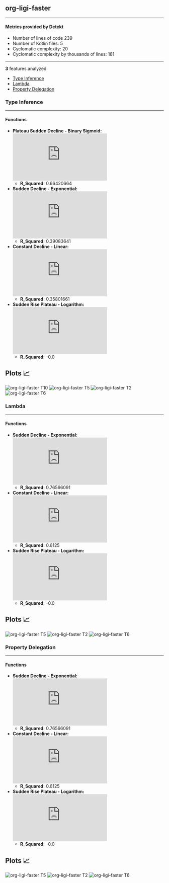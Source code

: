 ## org-ligi-faster
----
#### Metrics provided by Detekt
* Number of lines of code 239
* Number of Kotlin files: 5
* Cyclomatic complexity: 20
* Cyclomatic complexity by thousands of lines: 181 

----
**3** features analyzed

*	<a href="#type_inference">Type Inference</a> 
*	<a href="#lambda">Lambda</a> 
*	<a href="#property_delegation">Property Delegation</a> 


### <a name="type_inference">Type Inference</a>
----
#### Functions
* **Plateau Sudden Decline - Binary Sigmoid:** ![equation](http://latex.codecogs.com/svg.latex?%5Cfrac%7B-0.857143%7D%7B1%20&plus;%20%5Cepsilon%5E%28-129.684406%28x%20-14.93056%29%29%7D%20&plus;%2024.857143)
    * **R_Squared:** 0.66420664
* **Sudden Decline - Exponential:** ![equation](http://latex.codecogs.com/svg.latex?7.278711x%5E%7B0.964792%7D%20&plus;%2023.64432)
    * **R_Squared:** 0.39083641
* **Constant Decline - Linear:** ![equation](http://latex.codecogs.com/svg.latex?-0.020102x%20&plus;%2024.747449)
    * **R_Squared:** 0.35801661
* **Sudden Rise Plateau - Logarithm:** ![equation](http://latex.codecogs.com/svg.latex?0.0%5Clog_%7B22.092011%7D%28x%29%20&plus;%2024.244899)
    * **R_Squared:** -0.0

**Plots** :chart_with_upwards_trend:
-----

![org-ligi-faster T10](../plots/org-ligi-faster_type_inference_T10.png)
![org-ligi-faster T5](../plots/org-ligi-faster_type_inference_T5.png)
![org-ligi-faster T2](../plots/org-ligi-faster_type_inference_T2.png)
![org-ligi-faster T6](../plots/org-ligi-faster_type_inference_T6.png)
### <a name="lambda">Lambda</a>
----
#### Functions
* **Sudden Decline - Exponential:** ![equation](http://latex.codecogs.com/svg.latex?6.875936x%5E%7B0.934697%7D%20&plus;%204.837963)
    * **R_Squared:** 0.76566091
* **Constant Decline - Linear:** ![equation](http://latex.codecogs.com/svg.latex?-0.025x%20&plus;%205.910714)
    * **R_Squared:** 0.6125
* **Sudden Rise Plateau - Logarithm:** ![equation](http://latex.codecogs.com/svg.latex?0.0%5Clog_%7B110.79718%7D%28x%29%20&plus;%205.285714)
    * **R_Squared:** -0.0

**Plots** :chart_with_upwards_trend:
-----

![org-ligi-faster T5](../plots/org-ligi-faster_lambda_T5.png)
![org-ligi-faster T2](../plots/org-ligi-faster_lambda_T2.png)
![org-ligi-faster T6](../plots/org-ligi-faster_lambda_T6.png)
### <a name="property_delegation">Property Delegation</a>
----
#### Functions
* **Sudden Decline - Exponential:** ![equation](http://latex.codecogs.com/svg.latex?6.875936x%5E%7B0.934697%7D%20&plus;%204.837963)
    * **R_Squared:** 0.76566091
* **Constant Decline - Linear:** ![equation](http://latex.codecogs.com/svg.latex?-0.025x%20&plus;%205.910714)
    * **R_Squared:** 0.6125
* **Sudden Rise Plateau - Logarithm:** ![equation](http://latex.codecogs.com/svg.latex?0.0%5Clog_%7B110.79718%7D%28x%29%20&plus;%205.285714)
    * **R_Squared:** -0.0

**Plots** :chart_with_upwards_trend:
-----

![org-ligi-faster T5](../plots/org-ligi-faster_property_delegation_T5.png)
![org-ligi-faster T2](../plots/org-ligi-faster_property_delegation_T2.png)
![org-ligi-faster T6](../plots/org-ligi-faster_property_delegation_T6.png)
